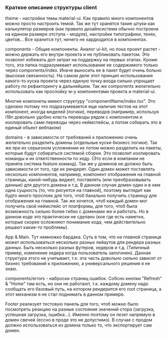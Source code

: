 ### Краткое описание структуры client

theme - настройки темы material-ui. Как правило много компонентов можно
просто настроить темой. Так же тут хранятся такие штуки как калькулятор 
размеров (как правило дизайнсистема обычно построена на едином размере отступа - модуле),
настройки типографики, тенях, цветов... Все хранится тут, ничего
не хардкодится в компонентах. 

components - Общие компоненты. Аналог ui-kit, но пока проект растет - 
можно держать его внутри проекта и не публиковать пакетом. Это позволит
избежать доп затрат на поддержку на первых этапах. Кроме того, эта папка 
подразумевает использование ее содержимого только через components/index.
Иначе выносить ее в пакет будет очень больно (высокая связанность). На самом деле
этот принцип использования какого-то куска проекта через единую точку входа
сильно упрощает работу по рефакторингу в дальнейшем. Так же components 
желательно использовать как прослойку м-у компонентами проекта и material-ui.

Многие компонеты имеют структуру "componentName/index.tsx". Это сделано потому
что подразумевается еще наличие тестов на этот компонент, иногда моделей (логики),
переводов (например, используя i18n довольно удобно класть переводы рядом с компонентом и 
изолировать сами переводы через неймспейсы, а потом собирать это в единый объект
вебпаком)  

domains - в зависимости от требований к приложению очень желательно разделить 
домены (отдельные куски бизнесс логики). Так же при их серьезном усложнении 
их потом можно разделить на пакеты, которые будут собираться системой сборки.
Это позволит изолировать команды и их ответственности по коду. (Это если в 
компании не принята система feature команд). Так же у доменов не должно быть 
зависимости от того, где их рендерят. Один домен может поставлять несколько
компонентов, например, компонент отображения на главной страницы, какой-нибудь
виджет, поставлять (или преобразовывать данные) для другого домена и т.д.
В данном случае домен один и в нем одна сущность (то, что рисуется на главной),
поэтому выглядит как будто много прослоек для того, чтоб банально получить страницу
для отображения на главной. Так же хочется, чтоб каждый домен мог получить свой
неймспейс от платформы, для того, чтоб была возможность сильно более гибко с доменами же
и работать. Но в данном коде это практически не сделано (кое где есть наметки, 
которые скорее осложняют понимание кода, чем действительно решают какие-то проблемы). 


App & Main. Тут немножко бардака. Суть в том, что на главной странице может
использоваться несколько разных лейаутов для рендера разных данных. Быть несколько
разных футеров, хедеров и т.д. (Типичный пример, изменение хедера когда пользователь
залогинен). Данная структура этого не учитывает, т.к. эта часть довольно сильно зависит
от бизнес требований к приложению, а универсального решения я не знаю.

components/errors - наброски страниц ошибок. Собсно кнопки "Refresh" & "Home" там
есть, но они не работают, т.к. каждому домену надо сообщать его базовый путь, на котором
рендерится его root страница, а этот механизм я не стал поднимать в данном примере.

Footer реализует тестовую панель для того, чтоб можно было посмотреть реакцию
на разные состояния значений стора (загрузка, успешная загрузка, ошибка...). Именно 
поэтому он лезет напрямую в домен свечей (ессно в проде это не допустимо). В случае
с продом должно использоваться из домена только то, что экспортирует сам домен.
